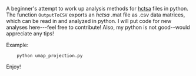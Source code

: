 A beginner's attempt to work up analysis methods for [hctsa](https://github.com/benfulcher/hctsa) files in python.
The function `OutputToCSV` exports an *hctsa* .mat file as .csv data matrices, which can be read in and analyzed in python.
I will put code for new analyses here---feel free to contribute!
Also, my python is not good--would appreciate any tips!

Example:
```python3
    python umap_projection.py
```

Enjoy!
